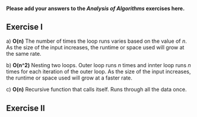 #### Please add your answers to the ***Analysis of  Algorithms*** exercises here.

## Exercise I

a) **O(n)**
The number of times the loop runs varies based on the value of *n*.
As the size of the input increases, the runtime or space used will grow at the same rate.

b) **O(n^2)**
Nesting two loops. Outer loop runs *n* times and innter loop runs *n* times for each iteration of the outer loop.
As the size of the input increases, the runtime or space used will grow at a faster rate.

c) **O(n)**
Recursive function that calls itself. Runs through all the data once.

## Exercise II